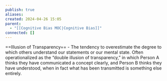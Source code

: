 ```yaml
---
publish: true
aliases: 
created: 2024-04-26 15:05
parent:
  - "[[Cognitive Bias MOC|Cognitive Bias]]"
connected: []
---
```





==Illusion of Transparency== - The tendency to overestimate the degree to which others understand our statements or our mental state. Often operationalized as the “double illusion of transparency,” in which Person A thinks they have communicated a concept clearly, and Person B thinks they have understood, when in fact what has been transmitted is something else entirely.